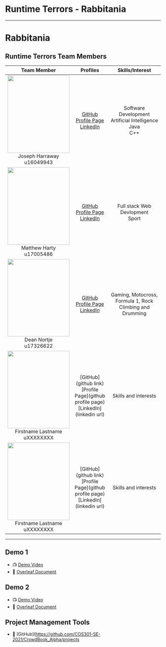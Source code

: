 # Runtime Terrors - Rabbitania 

---
# Rabbitania




## Runtime Terrors Team Members

|                                                                **Team Member**                                                                |                                                                                  **Profiles**                                                                                  |                                     **Skills/Interest**                                     |
| :-------------------------------------------------------------------------------------------------------------------------------------------: | :----------------------------------------------------------------------------------------------------------------------------------------------------------------------------: | :-----------------------------------------------------------------------------------------: |
|<img src="https://i.ibb.co/whjLgpf/Joseph-Image.jpg" width="200" height="250"> <br/> Joseph Harraway <br/> u16049943  |       [GitHub](https://github.com/JojoMojo-svg) <br/> [Profile Page](https://JojoMojo-svg.github.io/) <br/> [LinkedIn](https://www.linkedin.com/in/joseph-harraway-968113210/) <br/> |  Software Development   <br/> Artificial Intelligence <br/>  Java <br/> C++ |
|<img src="https://i.ibb.co/2ZZ6Gcz/Matt.png" width="200" height="250"> <br/> Matthew Harty <br/> u17005486 | [GitHub](https://github.com/M-Harty21) <br/> [Profile Page](https://gitusername.github.io/) <br/> [LinkedIn](https://www.linkedin.com/in/matthew-harty-8a40a3204) <br/> | Full stack Web Devlopment<br>Sport |
<img src= "https://media-exp1.licdn.com/dms/image/C4D03AQFBmnc5HivYAg/profile-displayphoto-shrink_800_800/0/1618678076273?e=1624492800&v=beta&t=WhbO7lyVpiaPDtohJWB8JqbQOFK1PJ7LZ5fYJVVoOPg" width="200" height="250"> <br/> Dean Nortje <br/> u17326622 <br/> | [GitHub](https://github.com/Deannortje) <br/> [Profile Page](https://Deannortje.github.io/) <br/> [LinkedIn](https://www.linkedin.com/in/dean-nortje-63419b210) <br/> | Gaming, Motocross, Formula 1, Rock Climbing and Drumming |
<img src="image link" width="200" height="250"> <br/> Firstname Lastname <br/> uXXXXXXXX  |       [GitHub](github link) <br/> [Profile Page](github profile page) <br/> [LinkedIn](linkedin url) <br/> | Skills and interests |
<img src="image link" width="200" height="250"> <br/> Firstname Lastname <br/> uXXXXXXXX  |       [GitHub](github link) <br/> [Profile Page](github profile page) <br/> [LinkedIn](linkedin url) <br/> | Skills and interests |

---

## Demo 1

- :tv: [Demo Video](https://drive.google.com/open?id=)
- :open_book: [Overleaf Document](https://www.overleaf.com/read/)

## Demo 2

- :tv: [Demo Video](https://drive.google.com/open?id=)
- :open_book: [Overleaf Document](https://www.overleaf.com/read/)

## Project Management Tools

- :open_book: [GitHub](https://github.com/COS301-SE-2021/CrowdBook_Alpha/projects
